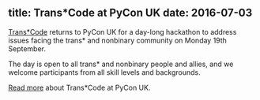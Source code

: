 title: Trans*Code at PyCon UK
date: 2016-07-03
---

[Trans*Code](http://trans-code.org/) returns to PyCon UK for a day-long
hackathon to address issues facing the trans\* and nonbinary community on
Monday 19th September.

The day is open to all trans\* and nonbinary people and allies, and we welcome
participants from all skill levels and backgrounds.

[Read more](/transcode/) about Trans\*Code at PyCon UK.
